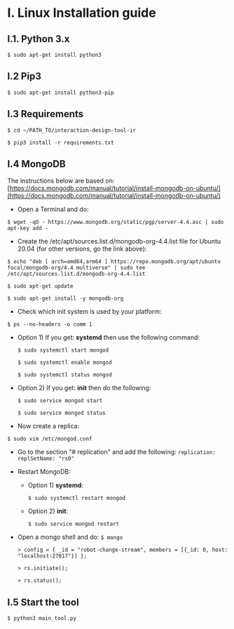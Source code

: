 # I. Linux Installation guide

## I.1. Python 3.x

`$ sudo apt-get install python3`

## I.2 Pip3

`$ sudo apt-get install python3-pip`

## I.3 Requirements

   `$ cd ~/PATH_TO/interaction-design-tool-ir`

   `$ pip3 install -r requirements.txt`

## I.4 MongoDB

The instructions below are based on: [https://docs.mongodb.com/manual/tutorial/install-mongodb-on-ubuntu/](https://docs.mongodb.com/manual/tutorial/install-mongodb-on-ubuntu/)

- Open a Terminal and do:

`$ wget -qO - https://www.mongodb.org/static/pgp/server-4.4.asc | sudo apt-key add -`

- Create the /etc/apt/sources.list.d/mongodb-org-4.4.list file for Ubuntu 20.04 (for other versions, go the link above):

`$ echo "deb [ arch=amd64,arm64 ] https://repo.mongodb.org/apt/ubuntu focal/mongodb-org/4.4 multiverse" | sudo tee /etc/apt/sources.list.d/mongodb-org-4.4.list`

`$ sudo apt-get update`

`$ sudo apt-get install -y mongodb-org`

- Check which init system is used by your platform:

`$ ps --no-headers -o comm 1`

  * Option 1) If you get: **systemd** then use the following command:
      
      `$ sudo systemctl start mongod`
      
      `$ sudo systemctl enable mongod`
      
      `$ sudo systemctl status mongod`
      
  * Option 2) If you get: **init** then do the following:
  
      `$ sudo service mongod start`
      
      `$ sudo service mongod status` 

- Now create a replica:

`$ sudo vim /etc/mongod.conf`

- Go to the section "# replication" and add the following:
   `replication: `
   `  replSetName: "rs0"`
   
- Restart MongoDB:

  * Option 1) **systemd**:
      
      `$ sudo systemctl restart mongod`
      
  * Option 2) **init**:
  
      `$ sudo service mongod restart`
      
- Open a mongo shell and do:
   `$ mongo`
   
   `> config = { _id = "robot-change-stream", members = [{_id: 0, host: "localhost:27017"}] };`
      
   `> rs.initiate();`
   
   `> rs.status();`

## I.5 Start the tool

`$ python3 main_tool.py`
